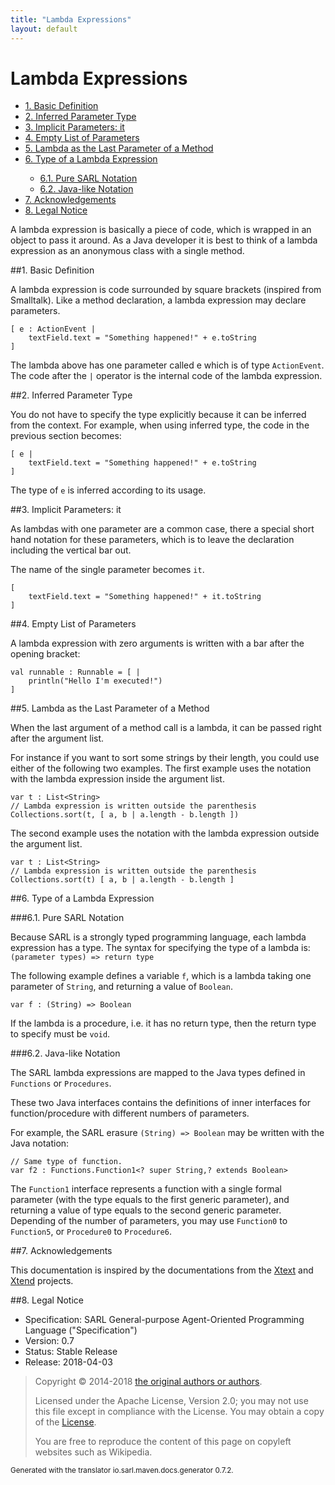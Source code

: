 ```yaml
---
title: "Lambda Expressions"
layout: default
---
```


# Lambda Expressions


<ul class="page_outline" id="page_outline">

<li><a href="#1-basic-definition">1. Basic Definition</a></li>
<li><a href="#2-inferred-parameter-type">2. Inferred Parameter Type</a></li>
<li><a href="#3-implicit-parameters-it">3. Implicit Parameters: it</a></li>
<li><a href="#4-empty-list-of-parameters">4. Empty List of Parameters</a></li>
<li><a href="#5-lambda-as-the-last-parameter-of-a-method">5. Lambda as the Last Parameter of a Method</a></li>
<li><a href="#6-type-of-a-lambda-expression">6. Type of a Lambda Expression</a></li>
<ul>
  <li><a href="#6-1-pure-sarl-notation">6.1. Pure SARL Notation</a></li>
  <li><a href="#6-2-java-like-notation">6.2. Java-like Notation</a></li>
</ul>
<li><a href="#7-acknowledgements">7. Acknowledgements</a></li>
<li><a href="#8-legal-notice">8. Legal Notice</a></li>

</ul>


A lambda expression is basically a piece of code, which is wrapped 
in an object to pass it around. As a Java developer it is best to 
think of a lambda expression as an anonymous class with a single 
method.


##1. Basic Definition

A lambda expression is code surrounded by square brackets (inspired from Smalltalk).
Like a method declaration, a lambda expression may declare parameters.

```sarl
[ e : ActionEvent |
	textField.text = "Something happened!" + e.toString
]
```


The lambda above has one parameter called e which is of type `ActionEvent`.
The code after the `|` operator is the internal code of the lambda expression.


##2. Inferred Parameter Type

You do not have to specify the type explicitly because it can be inferred from the context.
For example, when using inferred type, the code in the previous section becomes:

```sarl
[ e |
	textField.text = "Something happened!" + e.toString
]
```


The type of `e` is inferred according to its usage.


##3. Implicit Parameters: it

As lambdas with one parameter are a common case, there  a special short hand notation
for these parameters, which is to leave the declaration including the vertical bar out.

The name of the single parameter becomes `it`.

```sarl
[
	textField.text = "Something happened!" + it.toString
]
```



##4. Empty List of Parameters

A lambda expression with zero arguments is written with a bar after the opening bracket:

```sarl
val runnable : Runnable = [ |
	println("Hello I'm executed!")
]
```



##5. Lambda as the Last Parameter of a Method

When the last argument of a method call is a lambda, it can be passed right after the argument list.

For instance if you want to sort some strings by their length, you could use either of the following two examples.
The first example uses the notation with the lambda expression inside the argument list.

```sarl
var t : List<String>
// Lambda expression is written outside the parenthesis
Collections.sort(t, [ a, b | a.length - b.length ])
```


The second example uses the notation with the lambda expression outside the argument list.

```sarl
var t : List<String>
// Lambda expression is written outside the parenthesis
Collections.sort(t) [ a, b | a.length - b.length ]
```



##6. Type of a Lambda Expression

###6.1. Pure SARL Notation

Because SARL is a strongly typed programming language, each lambda expression has a type.
The syntax for specifying the type of a lambda is: `(parameter types) => return type`

The following example defines a variable `f`, which is a lambda taking one parameter of `String`, and
returning a value of `Boolean`. 

```sarl
var f : (String) => Boolean
```


If the lambda is a procedure, i.e. it has no return type, then the return type to specify must be `void`.


###6.2. Java-like Notation

The SARL lambda expressions are mapped to the Java types defined in `Functions` or `Procedures`.


These two Java interfaces contains the definitions of inner interfaces for function/procedure with
different numbers of parameters.

For example, the SARL erasure `(String) => Boolean` may be written with the Java notation:

```sarl
// Same type of function.
var f2 : Functions.Function1<? super String,? extends Boolean>
```



The `Function1` interface represents a function with a single formal parameter (with the type equals to the first generic parameter),
and returning a value of type equals to the second generic parameter.
Depending of the number of parameters, you may use `Function0` to `Function5`, or `Procedure0` to `Procedure6`. 



##7. Acknowledgements

This documentation is inspired by the documentations from the
[Xtext](https://www.eclipse.org/Xtext/documentation.html) and
[Xtend](https://www.eclipse.org/xtend/documentation.html) projects.

##8. Legal Notice

* Specification: SARL General-purpose Agent-Oriented Programming Language ("Specification")
* Version: 0.7
* Status: Stable Release
* Release: 2018-04-03

> Copyright &copy; 2014-2018 [the original authors or authors](http://www.sarl.io/about/index.html).
>
> Licensed under the Apache License, Version 2.0;
> you may not use this file except in compliance with the License.
> You may obtain a copy of the [License](http://www.apache.org/licenses/LICENSE-2.0).
>
> You are free to reproduce the content of this page on copyleft websites such as Wikipedia.

<small>Generated with the translator io.sarl.maven.docs.generator 0.7.2.</small>